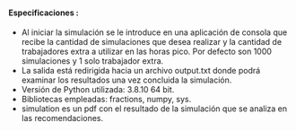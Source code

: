 #### Especificaciones :

- Al iniciar la simulación se le introduce en una aplicación de consola que recibe la cantidad de simulaciones que desea realizar y la cantidad de trabajadores extra a utilizar en las horas pico. Por defecto son 1000 simulaciones y 1 solo trabajador extra.
- La salida está redirigida hacia un archivo output.txt donde podrá examinar los resultados una vez concluida la simulación.
-  Versión de Python utilizada: 3.8.10 64 bit.
-  Bibliotecas empleadas: fractions, numpy, sys.
-  simulation es un pdf con el resultado de la simulación que se analiza en las recomendaciones.
